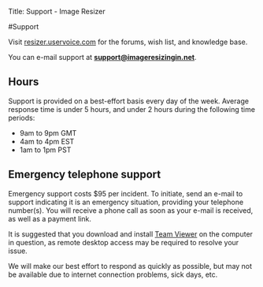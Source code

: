 Title: Support - Image Resizer

#Support

Visit [resizer.uservoice.com](http://resizer.uservoice.com/) for the forums, wish list, and knowledge base.

You can e-mail support at **support@imageresizingin.net**.

## Hours

Support is provided on a best-effort basis every day of the week. Average response time is under 5 hours, and under 2 hours during the following time periods:

* 9am to 9pm GMT
* 4am to 4pm EST
* 1am to 1pm PST

## Emergency telephone support

Emergency support costs $95 per incident. To initiate, send an e-mail to support indicating it is an emergency situation, providing your telephone number(s).
You will receive a phone call as soon as your e-mail is received, as well as a payment link.

It is suggested that you download and install [Team Viewer](http://teamviewer.com) on the computer in question, as remote desktop access may be required to resolve your issue.

We will make our best effort to respond as quickly as possible, but may not be available due to internet connection problems, sick days, etc.

